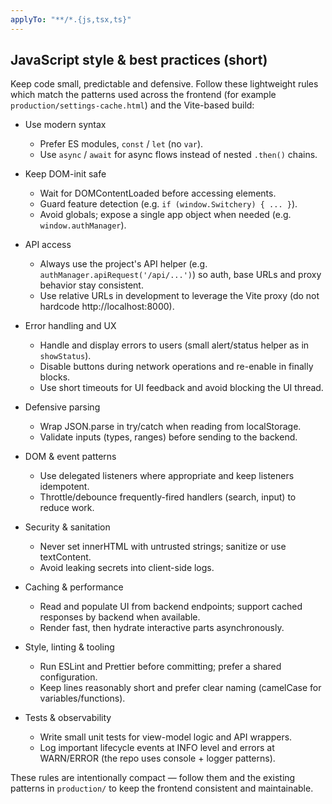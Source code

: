 ```yaml
---
applyTo: "**/*.{js,tsx,ts}"
---
```


## JavaScript style & best practices (short)

Keep code small, predictable and defensive. Follow these lightweight rules which match the patterns used across the frontend (for example `production/settings-cache.html`) and the Vite-based build:

- Use modern syntax
	- Prefer ES modules, `const` / `let` (no `var`).
	- Use `async` / `await` for async flows instead of nested `.then()` chains.

- Keep DOM-init safe
	- Wait for DOMContentLoaded before accessing elements.
	- Guard feature detection (e.g. `if (window.Switchery) { ... }`).
	- Avoid globals; expose a single app object when needed (e.g. `window.authManager`).

- API access
	- Always use the project's API helper (e.g. `authManager.apiRequest('/api/...')`) so auth, base URLs and proxy behavior stay consistent.
	- Use relative URLs in development to leverage the Vite proxy (do not hardcode http://localhost:8000).

- Error handling and UX
	- Handle and display errors to users (small alert/status helper as in `showStatus`).
	- Disable buttons during network operations and re-enable in finally blocks.
	- Use short timeouts for UI feedback and avoid blocking the UI thread.

- Defensive parsing
	- Wrap JSON.parse in try/catch when reading from localStorage.
	- Validate inputs (types, ranges) before sending to the backend.

- DOM & event patterns
	- Use delegated listeners where appropriate and keep listeners idempotent.
	- Throttle/debounce frequently-fired handlers (search, input) to reduce work.

- Security & sanitation
	- Never set innerHTML with untrusted strings; sanitize or use textContent.
	- Avoid leaking secrets into client-side logs.

- Caching & performance
	- Read and populate UI from backend endpoints; support cached responses by backend when available.
	- Render fast, then hydrate interactive parts asynchronously.

- Style, linting & tooling
	- Run ESLint and Prettier before committing; prefer a shared configuration.
	- Keep lines reasonably short and prefer clear naming (camelCase for variables/functions).

- Tests & observability
	- Write small unit tests for view-model logic and API wrappers.
	- Log important lifecycle events at INFO level and errors at WARN/ERROR (the repo uses console + logger patterns).

These rules are intentionally compact — follow them and the existing patterns in `production/` to keep the frontend consistent and maintainable.

